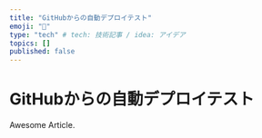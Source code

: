```yaml
---
title: "GitHubからの自動デプロイテスト"
emoji: "🧪"
type: "tech" # tech: 技術記事 / idea: アイデア
topics: []
published: false
---
```


# GitHubからの自動デプロイテスト

Awesome  Article.